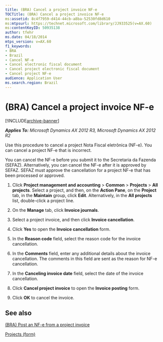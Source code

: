 ```yaml
---
title: (BRA) Cancel a project invoice NF-e
TOCTitle: (BRA) Cancel a project invoice NF-e
ms:assetid: 8c4f7959-d414-44cb-a8ba-52530fd8d610
ms:mtpsurl: https://technet.microsoft.com/library/JJ933525(v=AX.60)
ms:contentKeyID: 50935138
author: tfehr
ms.date: 04/18/2014
mtps_version: v=AX.60
f1_keywords:
- BRA
- Brazil
- Cancel NF-e
- Cancel electronic fiscal document
- Cancel project electronic fiscal document
- Cancel project NF-e
audience: Application User
ms.search.region: Brazil
---
```


# (BRA) Cancel a project invoice NF-e 


[!INCLUDE[archive-banner](includes/archive-banner.md)]


_**Applies To:** Microsoft Dynamics AX 2012 R3, Microsoft Dynamics AX 2012 R2_

Use this procedure to cancel a project Nota Fiscal eletrônica (NF-e). You can cancel a project NF-e that is incorrect.

You can cancel the NF-e before you submit it to the Secretaria da Fazenda (SEFAZ). Alternatively, you can cancel the NF-e after it is approved by SEFAZ. SEFAZ must approve the cancellation for a project NF-e that has been processed or approved.

1.  Click **Project management and accounting** \> **Common** \> **Projects** \> **All projects**. Select a project, and then, on the **Action Pane**, on the **Project** tab, in the **Maintain** group, click **Edit**. Alternatively, in the **All projects** list, double-click a project line.

2.  On the **Manage** tab, click **Invoice journals**.

3.  Select a project invoice, and then click **Invoice cancellation**.

4.  Click **Yes** to open the **Invoice cancellation** form.

5.  In the **Reason code** field, select the reason code for the invoice cancellation.

6.  In the **Comments** field, enter any additional details about the invoice cancellation. The comments in this field are sent as the reason for NF-e cancellation.

7.  In the **Canceling invoice date** field, select the date of the invoice cancellation.

8.  Click **Cancel project invoice** to open the **Invoice posting** form.

9.  Click **OK** to cancel the invoice.

## See also

[(BRA) Post an NF-e from a project invoice](bra-post-an-nf-e-from-a-project-invoice.md)

[Projects (form)](https://technet.microsoft.com/library/aa585245\(v=ax.60\))

  



